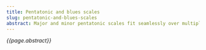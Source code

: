 ```yaml
---
title: Pentatonic and blues scales
slug: pentatonic-and-blues-scales
abstract: Major and minor pentatonic scales fit seamlessly over multiple modes. Add "blue notes" to approximate the genius of early African-American blues artists. 
---
```


*{{page.abstract}}*
